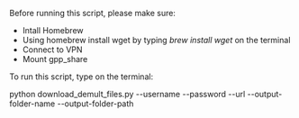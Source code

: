 Before running this script, please make sure:
<ul>
<li>Intall Homebrew<a href="https://brew.sh/"></a></li>
<li>Using homebrew install wget by typing <i>brew install wget</i> on the terminal</li>
<li>Connect to VPN</li>
<li>Mount gpp_share</li>
</ul>

To run this script, type on the terminal:

python download_demult_files.py --username <username provided by GP> --password <password provided by GP> 
--url <URL provided by GP> --output-folder-name <name of the output folder> --output-folder-path <path to the output folder>